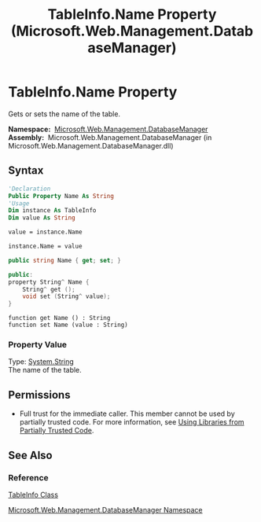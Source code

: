 ﻿---
title: TableInfo.Name Property (Microsoft.Web.Management.DatabaseManager)
TOCTitle: Name Property
ms:assetid: P:Microsoft.Web.Management.DatabaseManager.TableInfo.Name
ms:mtpsurl: https://msdn.microsoft.com/en-us/library/microsoft.web.management.databasemanager.tableinfo.name(v=VS.90)
ms:contentKeyID: 20476448
ms.date: 05/02/2012
mtps_version: v=VS.90
f1_keywords:
- Microsoft.Web.Management.DatabaseManager.TableInfo.Name
- Microsoft.Web.Management.DatabaseManager.TableInfo.get_Name
- Microsoft.Web.Management.DatabaseManager.TableInfo.set_Name
dev_langs:
- csharp
- jscript
- vb
- cpp
api_location:
- Microsoft.Web.Management.DatabaseManager.dll
api_name:
- Microsoft.Web.Management.DatabaseManager.TableInfo.get_Name
- Microsoft.Web.Management.DatabaseManager.TableInfo.Name
- Microsoft.Web.Management.DatabaseManager.TableInfo.set_Name
api_type:
- Managed
topic_type:
- apiref
- kbSyntax
product_family_name: VS
ROBOTS: INDEX,FOLLOW
---

# TableInfo.Name Property

Gets or sets the name of the table.

**Namespace:**  [Microsoft.Web.Management.DatabaseManager](microsoft-web-management-databasemanager-namespace.md)  
**Assembly:**  Microsoft.Web.Management.DatabaseManager (in Microsoft.Web.Management.DatabaseManager.dll)

## Syntax

```vb
'Declaration
Public Property Name As String
'Usage
Dim instance As TableInfo
Dim value As String

value = instance.Name

instance.Name = value
```

```csharp
public string Name { get; set; }
```

```cpp
public:
property String^ Name {
    String^ get ();
    void set (String^ value);
}
```

```jscript
function get Name () : String
function set Name (value : String)
```

### Property Value

Type: [System.String](https://msdn.microsoft.com/library/s1wwdcbf)  
The name of the table.  

## Permissions

  - Full trust for the immediate caller. This member cannot be used by partially trusted code. For more information, see [Using Libraries from Partially Trusted Code](https://msdn.microsoft.com/library/8skskf63).

## See Also

### Reference

[TableInfo Class](tableinfo-class-microsoft-web-management-databasemanager.md)

[Microsoft.Web.Management.DatabaseManager Namespace](microsoft-web-management-databasemanager-namespace.md)

